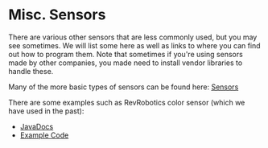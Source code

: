 # Misc. Sensors

There are various other sensors that are less commonly used, but you may see sometimes. We will list some here as well as links to where you can find out how to program them. Note that sometimes if you're using sensors made by other companies, you made need to install vendor libraries to handle these.

Many of the more basic types of sensors can be found here: [Sensors](https://docs.wpilib.org/en/latest/docs/software/sensors/ultrasonics-software.html)

There are some examples such as RevRobotics color sensor (which we have used in the past):

- [JavaDocs](http://www.revrobotics.com/content/sw/color-sensor-v3/sdk/docs/javadoc/index.html)
- [Example Code](https://github.com/REVrobotics/Color-Sensor-v3-Examples)
